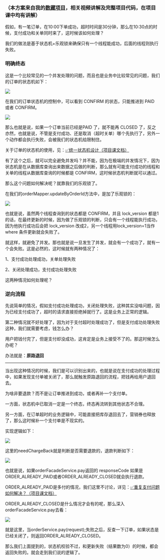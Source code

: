 ### （本方案来自我的[数藏项目](https://www.yuque.com/hollis666/qyhor6/dgolk0cckpb94sia)，相关视频讲解及完整项目代码，在项目课中均有讲解）


假如，有一笔订单，在10:00下单成功，超时时间是30分钟，那么在10:30点的时候，支付成功和关单同时来了，这时候该如何处理？



我们的做法是基于状态机+乐观锁来确保只有一个线程能成功，后面的线程则执行失败。

### 明确终态
这是一个比较常见的一个并发处理的问题，而且也是业务中比较常见的问题，我们的订单的状态机如下：

![](https://cdn.nlark.com/yuque/0/2025/png/5378072/1738661677586-04bf4b12-967a-4de4-b03f-bb84a9f8ab64.png)



在我们的订单状态机的控制中，可以看到 CONFIRM 的状态，只能推进到 PAID 或者 CONFIRM。

![](https://cdn.nlark.com/yuque/0/2025/png/5378072/1738661677603-f70a8333-eee4-49f9-91cb-e1346df46b7c.png)

那么也就是说，如果一个订单当前已经是PAID 了，就不能再 CLOSED 了，反之亦然，也就是说，不管是支付成功、还是取消（超时关单）哪个先执行了，另外一个动作都会执行失败，会被我们的状态机给限制住。



关于订单的状态机的使用，见：[✅统一状态机设计（项目课文档）](https://www.yuque.com/hollis666/qyhor6/dgolk0cckpb94sia)



有了这个之后，就可以完全避免并发吗？并不能，因为在极端的并发情况下，因为状态机是在从数据库查询出来数据之后做的判断，那么就有可能支付成功的线程和关单的线程从数据库查询的时候都是 CONFIRM，这时候状态机判断就可以通过。



那么这个问题如何解决呢？就靠我们的乐观锁了。



在我们的orderMapper.updateByOrderId方法中，是加了乐观锁的：



![](https://cdn.nlark.com/yuque/0/2025/png/5378072/1738661677599-430bff75-70f4-4dfc-b4ac-344646e3a37e.png)

也就是说，虽然两个线程查询到的状态都是 CONFIRM，并且 lock_version 都是1的话，在最终更新的时候，因为做了乐观锁的判断，只会有一个线程能执行成功，因为他执行成功后会把 lock_version 改成2，另一个线程用lock_version=1当作 where 条件更新就会失败了。



就这样，就避免了并发。那也就是说一旦发生了并发，就会有一个成功了，就有一个会失败。这是必然的，这时候就有两种情况了：



1、支付成功处理成功，关单处理失败

2、关闭处理成功，支付成功处理失败



这两种情况如何处理呢？

### 逆向流程
先说简单的情况，假如支付成功处理成功，关闭处理失败，这种其实没啥问题，因为已经支付成功了，超时的请求直接拒绝掉就行了。这是业务上正常的逻辑。



第二种情况就不好处理了，因为对于支付超时处理成功了，但是支付成功处理失败这种，我们就需要考虑，钱怎么办？



用户把钱付完了，但是支付却没成功，这肯定是业务上接受不了的。那这时候怎么办呢？



办法就是：**原路退回**

****

当出现这种情况的时候，我们是可以识别出来的，也就是说在支付成功的处理过程中，如果发现支付单被关闭了，那么就触发原路退回的流程，把钱再给用户退回去。



为啥非要退款？而不是让订单推进到成功，或者再补一个支付单。



一方面，状态机中已取消一定是一个终态，终态再流转到其他状态不合理。



另一方面，在订单超时的业务逻辑中，可能直接把库存退回去了，营销券也释放了，那么这时候补一个支付单是不现实的。



实现逻辑如下：

![](https://cdn.nlark.com/yuque/0/2025/png/5378072/1738661677620-3019530a-82c9-4ddb-b378-ee5432cfe81b.png)

这里的needChargeBack就是判断是否需要退款的，退款判断如下：

![](https://cdn.nlark.com/yuque/0/2025/png/5378072/1738661677619-718eb9ed-cdab-42d8-83d1-1b2194a1c618.png)

也就是说，如果orderFacadeService.pay返回的 responseCode 如果是ORDER_ALREADY_PAID或者ORDER_ALREADY_CLOSED就会执行退款。



ORDER_ALREADY_PAID是多付的情况，我们这里不讨论，详见：[✅重复支付问题如何解决？（项目课文档）](https://www.yuque.com/hollis666/qyhor6/dgolk0cckpb94sia)



ORDER_ALREADY_CLOSED是什么情况才会有的呢，那么深入orderFacadeService.pay去看：



![](https://cdn.nlark.com/yuque/0/2025/png/5378072/1738661677991-ecc1f412-2c6a-4ef4-989b-e9e3080b39ba.png)

就是这里，当orderService.pay(request);失败之后，反查一下订单，如果状态是已经关闭了，则返回ORDER_ALREADY_CLOSED。



那么我们上面提到的，状态机校验不过，和更新失败（结果数为0）的时候，都会返回失败的。就会走到我们说的逻辑了。

